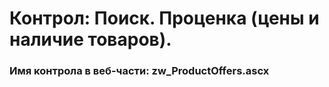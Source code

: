 ﻿---
description: 2.4.9.1
---
# Контрол: Поиск. Проценка (цены и наличие товаров).
### Имя контрола в веб-части: zw_ProductOffers.ascx

